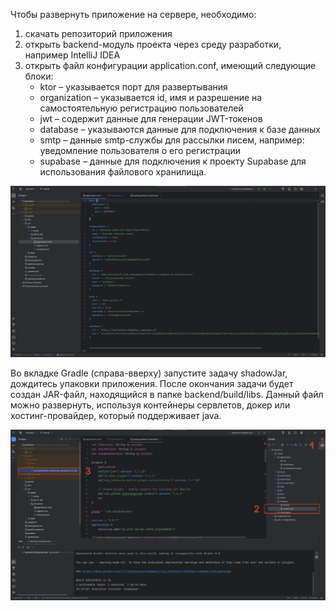 Чтобы развернуть приложение на сервере, необходимо:

1. скачать репозиторий приложения
2. открыть backend-модуль проекта через среду разработки, например IntelliJ IDEA
3. открыть файл конфигурации application.conf, имеющий следующие блоки:
    - ktor – указывается порт для развертывания
    - organization – указывается id, имя и разрешение на самостоятельную регистрацию пользователей
    - jwt – содержит данные для генерации JWT-токенов
    - database – указываются данные для подключения к базе данных
    - smtp – данные smtp-службы для рассылки писем, например: уведомление пользователя о его регистрации
    - supabase – данные для подключения к проекту Supabase для использования файлового хранилища.

![Screenshot](media/config.png)

Во вкладке Gradle (справа-вверху) запустите задачу shadowJar, дождитесь упаковки приложения. После окончания задачи
будет создан JAR-файл, находящийся в папке backend/build/libs. Данный файл можно развернуть, используя контейнеры
сервлетов, докер или хостинг-провайдер, который поддерживает java.

![Screenshot](media/create_jar.png)